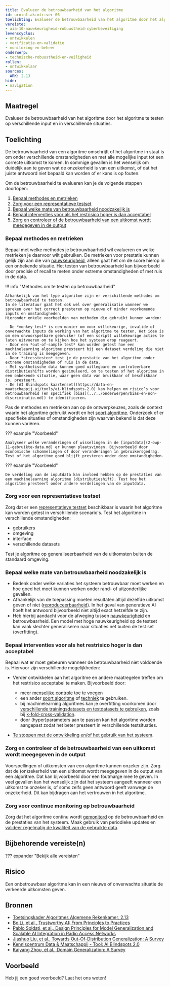```yaml
---
title: Evalueer de betrouwbaarheid van het algoritme
id: urn:nl:ak:mtr:ver-06
toelichting: Evalueer de betrouwbaarheid van het algoritme door het algoritme te testen op verschillende input en in verschillende situaties.  
vereiste:
- aia-10-nauwkeurigheid-robuustheid-cyberbeveiliging
levenscyclus:
- ontwikkelen
- verificatie-en-validatie
- monitoring-en-beheer
onderwerp:
- technische-robuustheid-en-veiligheid
rollen:
- ontwikkelaar
sources:
  ARK: 2.13
hide:
- navigation
---
```


<!-- tags -->

## Maatregel
Evalueer de betrouwbaarheid van het algoritme door het algoritme te testen op verschillende input en in verschillende situaties. 

## Toelichting
De betrouwbaarheid van een algoritme omschrijft of het algoritme in staat is om onder verschillende omstandigheden en met alle mogelijke input tot een correcte uitkomst te komen. 
In sommige gevallen is het wenselijk om duidelijk aan te geven wat de onzekerheid is van een uitkomst, of dat het juiste antwoord niet bepaald kan worden of er kans is op fouten.  

Om de betrouwbaarheid te evalueren kan je de volgende stappen doorlopen:

1. [Bepaal methodes en metrieken](#bepaal-methodes-en-metrieken)
2. [Zorg voor een representatieve testset](#zorg-voor-een-representatieve-testset)
3. [Bepaal welke mate van betrouwbaarheid noodzakelijk is](#bepaal-welke-mate-van-betrouwbaarheid-noodzakelijk-is)
4. [Bepaal interventies voor als het restrisico hoger is dan acceptabel](#bepaal-interventies-voor-als-het-restrisico-hoger-is-dan-acceptabel)
5. [Zorg en controleer of de betrouwbaarheid van een uitkomst wordt meegegeven in de output](#zorg-en-controleer-of-de-betrouwbaarheid-van-een-uitkomst-wordt-meegegeven-in-de-output)

### Bepaal methodes en metrieken
Bepaal met welke methodes je betrouwbaarheid wil evalueren en welke metrieken je daarvoor wilt gebruiken.
De metrieken voor prestatie kunnen gelijk zijn aan die van [nauwkeurigheid](5-ver-02-evalueer-nauwkeurigheid.md#metrieken), alleen gaat het om de score hierop in een onbekende situatie. 
Het testen van betrouwbaarheid kan bijvoorbeeld door precisie of recall te meten onder extreme omstandigheden of met ruis in de data. 

!!! info "Methodes om te testen op betrouwbaarheid"

    Afhankelijk van het type algoritme zijn er verschillende methodes om betrouwbaarheid te testen. 
    In de literatuur gaat het ook wel over generalisatie wanneer we spreken over het correct presteren op nieuwe of minder voorkomende inputs en omstandigheden. 
    Hieronder enkele voorbeelden van methoden die gebruikt kunnen worden:

    - De *monkey test* is een manier om voor willekeurige, invalide of onverwachte inputs de werking van het algoritme te testen. Het idee is om een onvoorspelbare gebruiker (of een script) willekeurige acties te laten uitvoeren om te kijken hoe het systeem erop reageert. 
    - Door een *out-of-sample test* kan worden getest hoe een machinelearning algoritme presteert bij een dataset verdeling die niet in de training is meegegeven. 
    - Door *stresstesten* test je de prestatie van het algoritme onder extreme omstandigheden of ruis in de data. 
    - Met synthetische data kunnen goed uitlegbare en controleerbare distributieshifts worden gesimuleerd, om te testen of het algoritme in een onbekende situatie, waar geen data van bruikbaar of beschikbaar is, presteert. 
    - De [AI Blindspots kaartenset](https://data-en-maatschappij.ai/tools/ai-blindspots-2.0) kan helpen om risico’s voor betrouwbaarheid (en specifiek [bias](../../onderwerpen/bias-en-non-discriminatie.md)) te identificeren. 

Pas de methodes en metrieken aan op de ontwerpkeuzes, zoals de context waarin het algoritme gebruikt wordt en het [soort algoritme](2-owp-05-soort-algoritme.md). 
Onderzoek of er specifieke situaties of omstandigheden zijn waarvan bekend is dat deze kunnen variëren. 

??? example "Voorbeeld"

    Analyseer welke veranderingen of wisselingen in de [inputdata](2-owp-11-gebruikte-data.md) er kunnen plaatsvinden. Bijvoorbeeld door economische schommelingen of door veranderingen in gebruikersgedrag. Test of het algoritme goed blijft presteren onder deze omstandigheden. 

??? example "Voorbeeld"

    De verdeling van de inputdata kan invloed hebben op de prestaties van een machinelearning algoritme (distributieshift). Test hoe het algoritme presteert onder andere verdelingen van de inputdata. 

### Zorg voor een representatieve testset
Zorg dat er een [representatieve testset](5-ver-04-representatieve-testomgeving.md) beschikbaar is waarin het algoritme kan worden getest in verschillende scenario's. Test het algoritme in verschillende omstandigheden:

- gebruikers
- omgeving
- interface
- verschillende datasets

Test je algoritme op generaliseerbaarheid van de uitkomsten buiten de standaard omgeving. 

### Bepaal welke mate van betrouwbaarheid noodzakelijk is
- Bedenk onder welke variaties het systeem betrouwbaar moet werken en hoe goed het moet kunnen werken onder rand- of uitzonderlijke gevallen. 
- Afhankelijk van de toepassing moeten resultaten altijd dezelfde uitkomst geven of niet ([reproduceerbaarheid](4-owk-07-reproduceerbaarheid.md)). In het geval van generatieve AI hoeft het antwoord bijvoorbeeld niet altijd exact hetzelfde te zijn. 
- Heb hierbij aandacht voor de afweging tussen [nauwkeurigheid](5-ver-02-evalueer-nauwkeurigheid.md) en betrouwbaarheid. Een model met hoge nauwkeurigheid op de testset kan vaak slechter generaliseren naar situaties net buiten de test set (overfitting). 

### Bepaal interventies voor als het restrisico hoger is dan acceptabel
Bepaal wat er moet gebeuren wanneer de betrouwbaarheid niet voldoende is. Hiervoor zijn verschillende mogelijkheden:

- Verder ontwikkelen aan het algoritme en andere maatregelen treffen om het restrisico acceptabel te maken. Bijvoorbeeld door:

    - meer [menselijke controle](../../onderwerpen/menselijke-controle.md) toe te voegen 
    - een ander [soort algoritme](2-owp-05-soort-algoritme.md) of [techniek](2-owp-04-gebruikte-techniek.md) te gebruiken. 
    - bij machinelearning algoritmes kan je overfitting voorkomen door [verschillende trainingsdatasets en testdatasets te gebruiken](3-dat-07-training-validatie-en-testdata.md), zoals bij [k-fold-cross-validation](3-dat-07-training-validatie-en-testdata.md#k-fold-cross-validation). 
    - door (hyper)parameters aan te passen kan het algoritme worden aangepast zodat het beter presteert in verschillende testsituaties. 

- [Te stoppen met de ontwikkeling en/of het gebruik van het systeem](../../levenscyclus/uitfaseren.md). 

### Zorg en controleer of de betrouwbaarheid van een uitkomst wordt meegegeven in de output
Voorspellingen of uitkomsten van een algoritme kunnen onzeker zijn. Zorg dat de (on)zekerheid van een uitkomst wordt meegegeven in de output van een algoritme. 
Dat kan bijvoorbeeld door een foutmarge mee te geven. 
In veel gevallen kan het wenselijk zijn dat het systeem aangeeft wanneer een uitkomst te onzeker is, of soms zelfs geen antwoord geeft vanwege de onzekerheid. 
Dit kan bijdragen aan het vertrouwen in het algoritme. 

### Zorg voor continue monitoring op betrouwbaarheid
Zorg dat het algoritme continu wordt [gemonitord](../../levenscyclus/monitoring-en-beheer.md) op de betrouwbaarheid en de prestaties van het systeem. Maak gebruik van periodieke updates en [valideer regelmatig de kwaliteit van de gebruikte data](3-dat-01-datakwaliteit.md). 

## Bijbehorende vereiste(n)

??? expander "Bekijk alle vereisten"
    <!-- list_vereisten_on_maatregelen_page -->

## Risico
Een onbetrouwbaar algoritme kan in een nieuwe of onverwachte situatie de verkeerde uitkomsten geven. 

## Bronnen
- [Toetsingskader Algoritmes Algemene Rekenkamer, 2.13](https://www.rekenkamer.nl/onderwerpen/algoritmes/documenten/publicaties/2024/05/15/het-toetsingskader-aan-de-slag)
- [Bo Li, et al., Trustworthy AI: From Principles to Practices](https://arxiv.org/abs/2110.01167)
- [Pablo Soldati, et al., Design Principles for Model Generalization and Scalable AI Integration in Radio Access Networks](https://arxiv.org/abs/2306.06251v2)
- [Jiashuo Liu, et al., Towards Out-Of-Distribution Generalization: A Survey](https://arxiv.org/abs/2108.13624)
- [Kenniscentrum Data & Maatschappij - Tool: AI Blindspots 2.0](https://data-en-maatschappij.ai/tools/ai-blindspots-2.0)
- [Kaiyang Zhou, et al., Domain Generalization: A Survey](https://ieeexplore.ieee.org/abstract/document/9847099)

## Voorbeeld

Heb jij een goed voorbeeld? Laat het ons weten!

